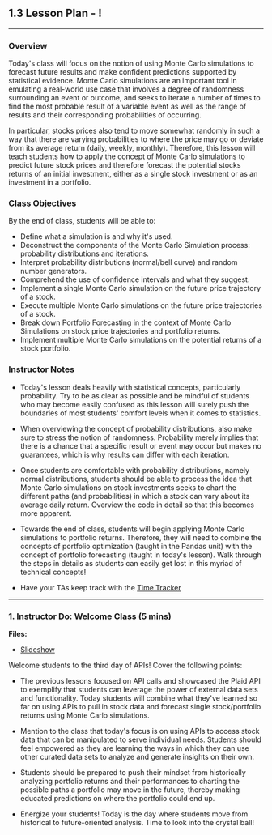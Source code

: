 ## 1.3 Lesson Plan - !

---

### Overview

Today's class will focus on the notion of using Monte Carlo simulations to forecast future results and make confident predictions supported by statistical evidence. Monte Carlo simulations are an important tool in emulating a real-world use case that involves a degree of randomness surrounding an event or outcome, and seeks to iterate `n` number of times to find the most probable result of a variable event as well as the range of results and their corresponding probabilities of occurring.

In particular, stocks prices also tend to move somewhat randomly in such a way that there are varying probabilities to where the price may go or deviate from its average return (daily, weekly, monthly). Therefore, this lesson will teach students how to apply the concept of Monte Carlo simulations to predict future stock prices and therefore forecast the potential stocks returns of an initial investment, either as a single stock investment or as an investment in a portfolio.  

### Class Objectives

By the end of class, students will be able to:

* Define what a simulation is and why it's used.
* Deconstruct the components of the Monte Carlo Simulation process: probability distributions and iterations.
* Interpret probability distributions (normal/bell curve) and random number generators.
* Comprehend the use of confidence intervals and what they suggest.
* Implement a single Monte Carlo simulation on the future price trajectory of a stock.
* Execute multiple Monte Carlo simulations on the future price trajectories of a stock.
* Break down Portfolio Forecasting in the context of Monte Carlo Simulations on stock price trajectories and portfolio returns.
* Implement multiple Monte Carlo simulations on the potential returns of a stock portfolio.

### Instructor Notes

* Today's lesson deals heavily with statistical concepts, particularly probability. Try to be as clear as possible and be mindful of students who may become easily confused as this lesson will surely push the boundaries of most students' comfort levels when it comes to statistics.

* When overviewing the concept of probability distributions, also make sure to stress the notion of randomness. Probability merely implies that there is a chance that a specific result or event may occur but makes no guarantees, which is why results can differ with each iteration.

* Once students are comfortable with probability distributions, namely normal distributions, students should be able to process the idea that Monte Carlo simulations on stock investments seeks to chart the different paths (and probabilities) in which a stock can vary about its average daily return. Overview the code in detail so that this becomes more apparent.

* Towards the end of class, students will begin applying Monte Carlo simulations to portfolio returns. Therefore, they will need to combine the concepts of portfolio optimization (taught in the Pandas unit) with the concept of portfolio forecasting (taught in today's lesson). Walk through the steps in details as students can easily get lost in this myriad of technical concepts!

* Have your TAs keep track with the [Time Tracker](TimeTracker.xlsx)

---

### 1. Instructor Do: Welcome Class (5 mins)

**Files:**

* [Slideshow](placeholder)

Welcome students to the third day of APIs! Cover the following points:

* The previous lessons focused on API calls and showcased the Plaid API to exemplify that students can leverage the power of external data sets and functionality. Today students will combine what they've learned so far on using APIs to pull in stock data and forecast single stock/portfolio returns using Monte Carlo simulations.

* Mention to the class that today's focus is on using APIs to access stock data that can be manipulated to serve individual needs. Students should feel empowered as they are learning the ways in which they can use other curated data sets to analyze and generate insights on their own.

* Students should be prepared to push their mindset from historically analyzing portfolio returns and their performances to charting the possible paths a portfolio may move in the future, thereby making educated predictions on where the portfolio could end up.  

* Energize your students! Today is the day where students move from historical to future-oriented analysis. Time to look into the crystal ball!
